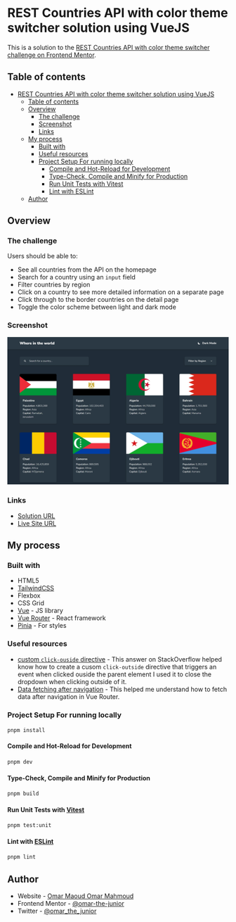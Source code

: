 # REST Countries API with color theme switcher solution using VueJS

This is a solution to the [REST Countries API with color theme switcher challenge on Frontend Mentor](https://www.frontendmentor.io/challenges/rest-countries-api-with-color-theme-switcher-5cacc469fec04111f7b848ca).

## Table of contents

- [REST Countries API with color theme switcher solution using VueJS](#rest-countries-api-with-color-theme-switcher-solution-using-vuejs)
  - [Table of contents](#table-of-contents)
  - [Overview](#overview)
    - [The challenge](#the-challenge)
    - [Screenshot](#screenshot)
    - [Links](#links)
  - [My process](#my-process)
    - [Built with](#built-with)
    - [Useful resources](#useful-resources)
    - [Project Setup For running locally](#project-setup-for-running-locally)
      - [Compile and Hot-Reload for Development](#compile-and-hot-reload-for-development)
      - [Type-Check, Compile and Minify for Production](#type-check-compile-and-minify-for-production)
      - [Run Unit Tests with Vitest](#run-unit-tests-with-vitest)
      - [Lint with ESLint](#lint-with-eslint)
  - [Author](#author)

## Overview

### The challenge

Users should be able to:

- See all countries from the API on the homepage
- Search for a country using an `input` field
- Filter countries by region
- Click on a country to see more detailed information on a separate page
- Click through to the border countries on the detail page
- Toggle the color scheme between light and dark mode

### Screenshot

![All countries desktop preview](./screenshots/all_countries_desktop.png)

### Links

- [Solution URL](https://www.frontendmentor.io/solutions/countries-api-page-using-vue3-wj_jiECOAx)
- [Live Site URL](https://rest-countries-api-page-vue3.vercel.app/)

## My process

### Built with

- HTML5
- [TailwindCSS](https://tailwindcss.com)
- Flexbox
- CSS Grid
- [Vue](https://vuejs.org/) - JS library
- [Vue Router](https://router.vuejs.org/) - React framework
- [Pinia](https://pinia.vuejs.org/) - For styles

### Useful resources

- [custom `click-ouside` directive](https://stackoverflow.com/a/76281017) - This answer on StackOverflow helped know how to create a cusom `click-outside` directive that triggers an event when clicked ouside the parent element I used it to close the dropdown when clicking outside of it.
- [Data fetching after navigation](https://router.vuejs.org/guide/advanced/data-fetching.html#Fetching-After-Navigation) - This helped me understand how to fetch data after navigation in Vue Router.

### Project Setup For running locally

```sh
pnpm install
```

#### Compile and Hot-Reload for Development

```sh
pnpm dev
```

#### Type-Check, Compile and Minify for Production

```sh
pnpm build
```

#### Run Unit Tests with [Vitest](https://vitest.dev/)

```sh
pnpm test:unit
```

#### Lint with [ESLint](https://eslint.org/)

```sh
pnpm lint
```

## Author

- Website - [Omar Maoud Omar Mahmoud](https://github.com/omar-the-junior)
- Frontend Mentor - [@omar-the-junior](https://www.frontendmentor.io/profile/omar-the-junior)
- Twitter - [@omar_the_junior](https://www.twitter.com/omar_the_junior)

